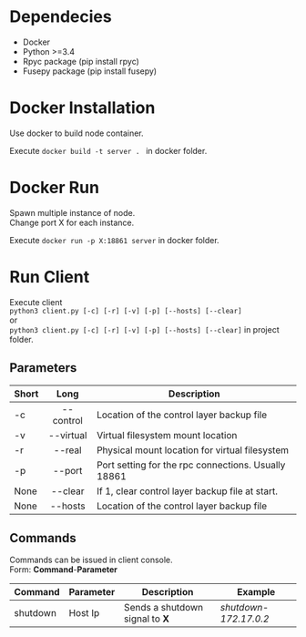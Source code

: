 # Dependecies

* Docker
* Python >=3.4
* Rpyc package (pip install rpyc)
* Fusepy package (pip install fusepy)

# Docker Installation

Use docker to build node container.

Execute `docker build -t server . ` in docker folder.

# Docker Run

Spawn multiple instance of node.<br>
Change port X for each instance.

Execute `docker run -p X:18861 server` in docker folder.

# Run Client

Execute client<br> `python3 client.py [-c] [-r] [-v] [-p] [--hosts] [--clear]`<br> or<br>
`python3 client.py [-c] [-r] [-v] [-p] [--hosts] [--clear]` in project folder.

## Parameters

| Short        | Long           | Description  |
| ------------ |:--------------:| ------------ |
| -c      | --control | Location of the control layer backup file |
| -v      | --virtual | Virtual filesystem mount location |
| -r      | --real | Physical mount location for virtual filesystem |
| -p      | --port | Port setting for the rpc connections. Usually 18861 |
| None      | --clear | If 1, clear control layer backup file at start. |
| None      | --hosts | Location of the control layer backup file |

## Commands

Commands can be issued in client console.<br>
Form: __Command__-__Parameter__

| Command        | Parameter    | Description        | Example  |
| ------------ | -------------- | -------------- | ------------ |
| shutdown      | Host Ip | Sends a shutdown signal to __X__ | *shutdown-172.17.0.2*